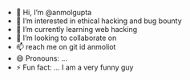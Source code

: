 - 👋 Hi, I’m @anmolgupta
- 👀 I’m interested in ethical hacking and bug bounty
- 🌱 I’m currently learning web hacking 
- 💞️ I’m looking to collaborate on 
- 📫 reach me on git id anmoliot 
- 😄 Pronouns: ...
- ⚡ Fun fact: ... I am a very funny guy 

<!---
anmoliot/anmoliot is a ✨ special ✨ repository because its `README.md` (this file) appears on your GitHub profile.
You can click the Preview link to take a look at your changes.
--->
